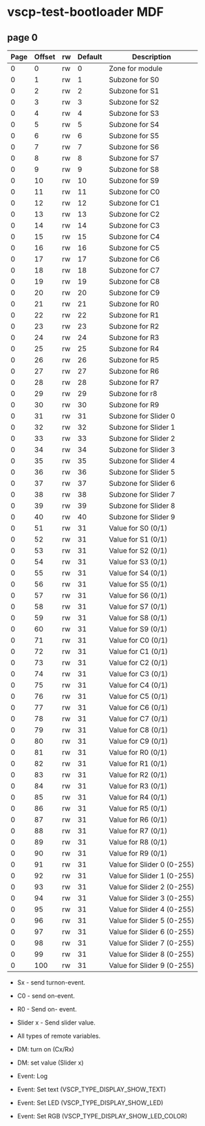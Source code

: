 # vscp-test-bootloader MDF

## page 0

| Page | Offset | rw | Default | Description |
| ---- | ------ | -- | ------- | ----------- |
| 0 | 0 | rw | 0 | Zone for module |
| 0 | 1 | rw | 1 | Subzone for S0 |
| 0 | 2 | rw | 2 | Subzone for S1 |
| 0 | 3 | rw | 3 | Subzone for S2 |
| 0 | 4 | rw | 4 | Subzone for S3 |
| 0 | 5 | rw | 5 | Subzone for S4 |
| 0 | 6 | rw | 6 | Subzone for S5 |
| 0 | 7 | rw | 7 | Subzone for S6 |
| 0 | 8 | rw | 8 | Subzone for S7 |
| 0 | 9 | rw | 9 | Subzone for S8 |
| 0 | 10 | rw | 10 | Subzone for S9 |
| 0 | 11 | rw | 11 | Subzone for C0 |
| 0 | 12 | rw | 12 | Subzone for C1 |
| 0 | 13 | rw | 13 | Subzone for C2 |
| 0 | 14 | rw | 14 | Subzone for C3 |
| 0 | 15 | rw | 15 | Subzone for C4 |
| 0 | 16 | rw | 16 | Subzone for C5 |
| 0 | 17 | rw | 17 | Subzone for C6 |
| 0 | 18 | rw | 18 | Subzone for C7 |
| 0 | 19 | rw | 19 | Subzone for C8 |
| 0 | 20 | rw | 20 | Subzone for C9 |
| 0 | 21 | rw | 21 | Subzone for R0 |
| 0 | 22 | rw | 22 | Subzone for R1 |
| 0 | 23 | rw | 23 | Subzone for R2 |
| 0 | 24 | rw | 24 | Subzone for R3 |
| 0 | 25 | rw | 25 | Subzone for R4 |
| 0 | 26 | rw | 26 | Subzone for R5 |
| 0 | 27 | rw | 27 | Subzone for R6 |
| 0 | 28 | rw | 28 | Subzone for R7 |
| 0 | 29 | rw | 29 | Subzone for r8 |
| 0 | 30 | rw | 30 | Subzone for R9 |
| 0 | 31 | rw | 31 | Subzone for Slider 0 |
| 0 | 32 | rw | 32 | Subzone for Slider 1 |
| 0 | 33 | rw | 33 | Subzone for Slider 2 |
| 0 | 34 | rw | 34 | Subzone for Slider 3 |
| 0 | 35 | rw | 35 | Subzone for Slider 4 |
| 0 | 36 | rw | 36 | Subzone for Slider 5 |
| 0 | 37 | rw | 37 | Subzone for Slider 6 |
| 0 | 38 | rw | 38 | Subzone for Slider 7 |
| 0 | 39 | rw | 39 | Subzone for Slider 8 |
| 0 | 40 | rw | 40 | Subzone for Slider 9 |
| 0 | 51 | rw | 31 | Value for S0 (0/1) |
| 0 | 52 | rw | 31 | Value for S1 (0/1) |
| 0 | 53 | rw | 31 | Value for S2 (0/1) |
| 0 | 54 | rw | 31 | Value for S3 (0/1) |
| 0 | 55 | rw | 31 | Value for S4 (0/1) |
| 0 | 56 | rw | 31 | Value for S5 (0/1) |
| 0 | 57 | rw | 31 | Value for S6 (0/1) |
| 0 | 58 | rw | 31 | Value for S7 (0/1) |
| 0 | 59 | rw | 31 | Value for S8 (0/1) |
| 0 | 60 | rw | 31 | Value for S9 (0/1) |
| 0 | 71 | rw | 31 | Value for C0 (0/1) |
| 0 | 72 | rw | 31 | Value for C1 (0/1) |
| 0 | 73 | rw | 31 | Value for C2 (0/1) |
| 0 | 74 | rw | 31 | Value for C3 (0/1) |
| 0 | 75 | rw | 31 | Value for C4 (0/1) |
| 0 | 76 | rw | 31 | Value for C5 (0/1) |
| 0 | 77 | rw | 31 | Value for C6 (0/1) |
| 0 | 78 | rw | 31 | Value for C7 (0/1) |
| 0 | 79 | rw | 31 | Value for C8 (0/1) |
| 0 | 80 | rw | 31 | Value for C9 (0/1) |
| 0 | 81 | rw | 31 | Value for R0 (0/1) |
| 0 | 82 | rw | 31 | Value for R1 (0/1) |
| 0 | 83 | rw | 31 | Value for R2 (0/1) |
| 0 | 84 | rw | 31 | Value for R3 (0/1) |
| 0 | 85 | rw | 31 | Value for R4 (0/1) |
| 0 | 86 | rw | 31 | Value for R5 (0/1) |
| 0 | 87 | rw | 31 | Value for R6 (0/1) |
| 0 | 88 | rw | 31 | Value for R7 (0/1) |
| 0 | 89 | rw | 31 | Value for R8 (0/1) |
| 0 | 90 | rw | 31 | Value for R9 (0/1) |
| 0 | 91 | rw | 31 | Value for Slider 0 (0-255) |
| 0 | 92 | rw | 31 | Value for Slider 1 (0-255) |
| 0 | 93 | rw | 31 | Value for Slider 2 (0-255) |
| 0 | 94 | rw | 31 | Value for Slider 3 (0-255) |
| 0 | 95 | rw | 31 | Value for Slider 4 (0-255) |
| 0 | 96 | rw | 31 | Value for Slider 5 (0-255) |
| 0 | 97 | rw | 31 | Value for Slider 6 (0-255) |
| 0 | 98 | rw | 31 | Value for Slider 7 (0-255) |
| 0 | 99 | rw | 31 | Value for Slider 8 (0-255) |
| 0 | 100 | rw | 31 | Value for Slider 9 (0-255) |

 - Sx - send turnon-event.
 - C0 - send on-event.
 - R0 - Send on- event.
 - Slider x - Send slider value.

 - All types of remote variables.

 - DM: turn on   (Cx/Rx)
 - DM: set value (Slider x)

 - Event: Log
 - Event: Set text (VSCP_TYPE_DISPLAY_SHOW_TEXT)
 - Event: Set LED  (VSCP_TYPE_DISPLAY_SHOW_LED)
 - Event: Set RGB  (VSCP_TYPE_DISPLAY_SHOW_LED_COLOR)